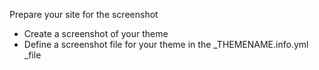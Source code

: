 Prepare your site for the screenshot

* Create a screenshot of your theme
* Define a screenshot file for your theme in the _THEMENAME.info.yml _file



